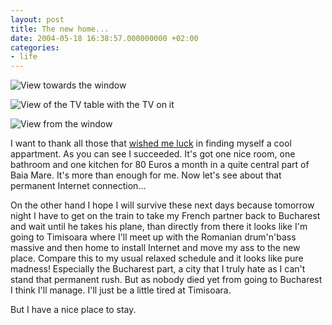 ```yaml
---
layout: post
title: The new home...
date: 2004-05-18 16:38:57.000000000 +02:00
categories:
- life
---
```

![View towards the window](https://content.rusiczki.net/blogpics/new_appartment_1.jpg)

![View of the TV table with the TV on it](https://content.rusiczki.net/blogpics/new_appartment_3.jpg)

![View from the window](https://content.rusiczki.net/blogpics/new_appartment_2.jpg)

I want to thank all those that [wished me luck](http://www.rusiczki.net/2004/05/12/offline-browsing/#comments) in finding myself a cool appartment. As you can see I succeeded. It's got one nice room, one bathroom and one kitchen for 80 Euros a month in a quite central part of Baia Mare. It's more than enough for me. Now let's see about that permanent Internet connection...

On the other hand I hope I will survive these next days because tomorrow night I have to get on the train to take my French partner back to Bucharest and wait until he takes his plane, than directly from there it looks like I'm going to Timisoara where I'll meet up with the Romanian drum'n'bass massive and then home to install Internet and move my ass to the new place. Compare this to my usual relaxed schedule and it looks like pure madness! Especially the Bucharest part, a city that I truly hate as I can't stand that permanent rush. But as nobody died yet from going to Bucharest I think I'll manage. I'll just be a little tired at Timisoara.

But I have a nice place to stay.
